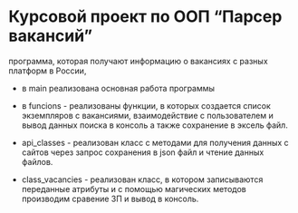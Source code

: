 # Курсовой проект по ООП “Парсер вакансий”
программа, которая получают информацию о вакансиях с разных платформ в России, 

- в main реализована основная работа программы

- в funcions - реализованы функции, в которых создается список экземпляров с вакансиями, 
взаимодействие с пользователем и вывод данных поиска в консоль а также сохранение в эксель файл.

- api_classes - реализован класс с методами для получения данных с сайтов через запрос
сохранения в json файл и чтение данных файлов.

- class_vacancies - реализован класс, в котором записываются переданные атрибуты 
и с помощью магических методов производим сравение ЗП и вывод в консоль.
